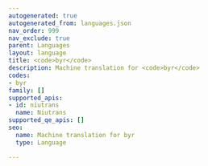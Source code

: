 ```yaml
---
autogenerated: true
autogenerated_from: languages.json
nav_order: 999
nav_exclude: true
parent: Languages
layout: language
title: <code>byr</code>
description: Machine translation for <code>byr</code>
codes:
- byr
family: []
supported_apis:
- id: niutrans
  name: Niutrans
supported_qe_apis: []
seo:
  name: Machine translation for byr
  type: Language

---
```


